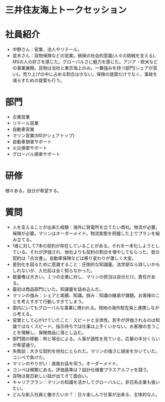 # **三井住友海上トークセッション**<!-- omit in toc -->

# **社員紹介**
- 中野さん：営業、法人やリテール。
- 並木さん：貨物保険などの営業。損保の社会的意義(人々の挑戦を支える)、MSの人の好さを感じた。グローバルさに魅力を感じた。アジア・欧米などの事業展開。貨物は当社と東京海上のみ。一番強みを持つ部門(シェアが高い)。売り上げの中に占める割合は少ない。保険の提案だけでなく、事故を減らすための提案も行う。

# **部門**
- 企業営業
- リテール営業
- 自動車営業
- マリン営業(MSがシェアトップ)
- 自動車損害サポート
- 火災損害サポート
- グローバル損害サポート

# **研修**
様々ある。自分が希望する。

# **質問**
- 人を支えることが出来た経験：海外に発電所を立てたい商社。物流が必要。保険が必要。マリンはオーダーメイド。物流実態を把握した上でプランを組み立てる。
- 1者に対して7本の契約が存在していることがある。それを一本化しようとしている。それが評価され、他社よりも契約の割合を増やしてもらった。昔の契約は「古文書」。自動車保険などは移り変わりが激しく大変。
- 差別化を図るために意識すること：圧倒的な知識量。法学部なら詳しいかもしれないが、入社前は全く知らなかった。
- 裁量権は大きい。１つの企業に対し、マリンの担当は自分だけ。責任がある。
- 最初は商品部門にいた。知識量を詰め込んだ。
- マリンの強み：シェアと実績、知識。弱み：知識の継承が課題。お客様のことを考えすぎて行動しすぎてしまう。
- 国内にいてもグローバルな事業に携われる。現地の海外駐在員と連携しながら考える。
- 営業として心がけていたこと：スピードと主体性。若手が評価されるのは知識ではなくスピード。指示待ちでは仕事は上手くいかない。お客様の言うことを理解し、保険商品に落とし込む。
- 部門間の移動：時と場合による。人事が適性を見ている。応募の半分くらいが希望通り。
- 失敗談：大きな契約を他社にとられた。マリンの強さに胡坐をかいていた。コンペで負けた。
- マリンのやりがい：直接お話を伺う。オーダーメイド。
- コンペは頻繁にある。評価基準は？設計仕様書プラスアルファを競う。
- 貨物は毎日新しい話が出てきて面白い。
- キャリアプラン：マリンの知識を活かしてグローバルに。非日系企業も扱いたい。
- どんな新入社員と働きたいか？：日々楽しんで仕事が出来る、主体的な人。